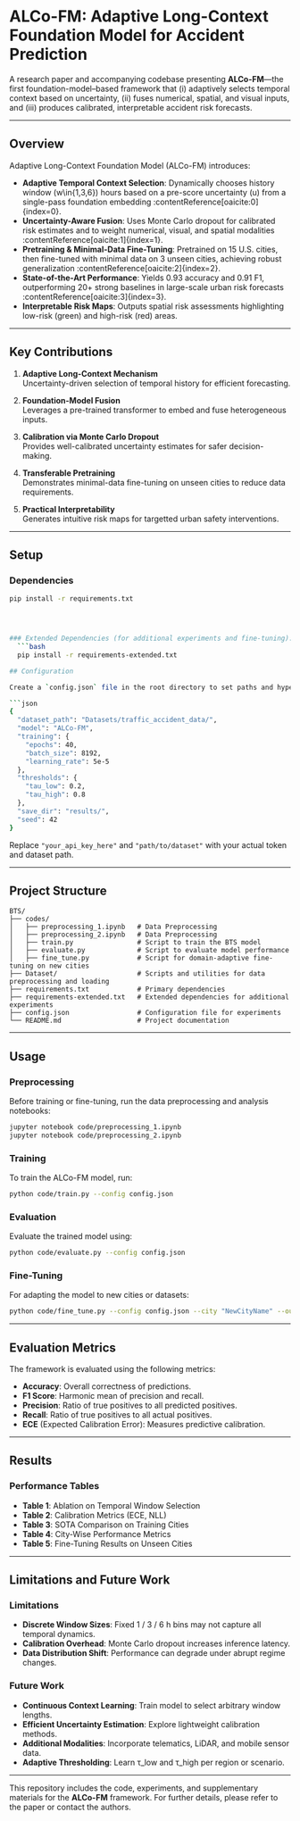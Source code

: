 # ALCo-FM: Adaptive Long-Context Foundation Model for Accident Prediction

A research paper and accompanying codebase presenting **ALCo-FM**—the first foundation-model–based framework that (i) adaptively selects temporal context based on uncertainty, (ii) fuses numerical, spatial, and visual inputs, and (iii) produces calibrated, interpretable accident risk forecasts.

---

## Overview

Adaptive Long-Context Foundation Model (ALCo-FM) introduces:
- **Adaptive Temporal Context Selection**: Dynamically chooses history window \(w\in\{1,3,6\}\) hours based on a pre-score uncertainty \(u\) from a single-pass foundation embedding :contentReference[oaicite:0]{index=0}.
- **Uncertainty-Aware Fusion**: Uses Monte Carlo dropout for calibrated risk estimates and to weight numerical, visual, and spatial modalities :contentReference[oaicite:1]{index=1}.
- **Pretraining & Minimal-Data Fine-Tuning**: Pretrained on 15 U.S. cities, then fine-tuned with minimal data on 3 unseen cities, achieving robust generalization :contentReference[oaicite:2]{index=2}.
- **State-of-the-Art Performance**: Yields 0.93 accuracy and 0.91 F1, outperforming 20+ strong baselines in large-scale urban risk forecasts :contentReference[oaicite:3]{index=3}.
- **Interpretable Risk Maps**: Outputs spatial risk assessments highlighting low-risk (green) and high-risk (red) areas.

---

## Key Contributions

1. **Adaptive Long-Context Mechanism**  
   Uncertainty-driven selection of temporal history for efficient forecasting.

2. **Foundation-Model Fusion**  
   Leverages a pre-trained transformer to embed and fuse heterogeneous inputs.

3. **Calibration via Monte Carlo Dropout**  
   Provides well-calibrated uncertainty estimates for safer decision-making.

4. **Transferable Pretraining**  
   Demonstrates minimal-data fine-tuning on unseen cities to reduce data requirements.

5. **Practical Interpretability**  
   Generates intuitive risk maps for targetted urban safety interventions.

---

## Setup

### Dependencies

```bash
pip install -r requirements.txt




### Extended Dependencies (for additional experiments and fine-tuning):
  ```bash
  pip install -r requirements-extended.txt

## Configuration

Create a `config.json` file in the root directory to set paths and hyperparameters. An example configuration structure:

```json
{
  "dataset_path": "Datasets/traffic_accident_data/",
  "model": "ALCo-FM",
  "training": {
    "epochs": 40,
    "batch_size": 8192,
    "learning_rate": 5e-5
  },
  "thresholds": {
    "tau_low": 0.2,
    "tau_high": 0.8
  },
  "save_dir": "results/",
  "seed": 42
}

```

Replace `"your_api_key_here"` and `"path/to/dataset"` with your actual token and dataset path.

---

## Project Structure

```plaintext
BTS/
├── codes/
│   ├── preprocessing_1.ipynb   # Data Preprocessing
│   ├── preprocessing_2.ipynb   # Data Preprocessing
│   ├── train.py                # Script to train the BTS model
│   ├── evaluate.py             # Script to evaluate model performance
│   ├── fine_tune.py            # Script for domain-adaptive fine-tuning on new cities
├── Dataset/                    # Scripts and utilities for data preprocessing and loading
├── requirements.txt            # Primary dependencies
├── requirements-extended.txt   # Extended dependencies for additional experiments
├── config.json                 # Configuration file for experiments
└── README.md                   # Project documentation
```

---

## Usage

### Preprocessing
Before training or fine-tuning, run the data preprocessing and analysis notebooks:

```bash
jupyter notebook code/preprocessing_1.ipynb
jupyter notebook code/preprocessing_2.ipynb
```


### Training

To train the ALCo-FM model, run:

```bash
python code/train.py --config config.json
```

### Evaluation

Evaluate the trained model using:

```bash
python code/evaluate.py --config config.json
```

### Fine-Tuning

For adapting the model to new cities or datasets:

```bash
python code/fine_tune.py --config config.json --city "NewCityName" --output_dir ./results/
```

---

## Evaluation Metrics

The framework is evaluated using the following metrics:

- **Accuracy**: Overall correctness of predictions.
- **F1 Score**: Harmonic mean of precision and recall.
- **Precision**: Ratio of true positives to all predicted positives.
- **Recall**: Ratio of true positives to all actual positives.
- **ECE** (Expected Calibration Error): Measures predictive calibration.

---

## Results

### Performance Tables

- **Table 1**: Ablation on Temporal Window Selection
- **Table 2**: Calibration Metrics (ECE, NLL)
- **Table 3**: SOTA Comparison on Training Cities
- **Table 4**: City-Wise Performance Metrics
- **Table 5**: Fine-Tuning Results on Unseen Cities

---

## Limitations and Future Work

### Limitations

- **Discrete Window Sizes**: Fixed 1 / 3 / 6 h bins may not capture all temporal dynamics.  
- **Calibration Overhead**: Monte Carlo dropout increases inference latency.  
- **Data Distribution Shift**: Performance can degrade under abrupt regime changes.  

### Future Work

- **Continuous Context Learning**: Train model to select arbitrary window lengths.  
- **Efficient Uncertainty Estimation**: Explore lightweight calibration methods.  
- **Additional Modalities**: Incorporate telematics, LiDAR, and mobile sensor data.  
- **Adaptive Thresholding**: Learn τ_low and τ_high per region or scenario.  


---

This repository includes the code, experiments, and supplementary materials for the **ALCo-FM** framework. For further details, please refer to the paper or contact the authors.

